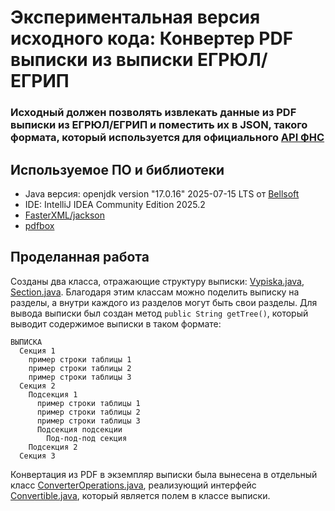 # Экспериментальная версия исходного кода: Конвертер PDF выписки из выписки ЕГРЮЛ/ЕГРИП

### Исходный должен позволять извлекать данные из PDF выписки из ЕГРЮЛ/ЕГРИП и поместить их в JSON, такого формата, который используется для официального [API ФНС](https://api-fns.ru/api_help#section_dannye)

## Используемое ПО и библиотеки

- Java версия: openjdk version "17.0.16" 2025-07-15 LTS от [Bellsoft](https://github.com/bell-sw/Liberica/releases)
- IDE: IntelliJ IDEA Community Edition 2025.2
- [FasterXML/jackson](https://github.com/FasterXML/jackson)
- [pdfbox](https://github.com/apache/pdfbox)

## Проделанная работа
Созданы два класса, отражающие структуру выписки: [Vypiska.java](https://github.com/MaxDSC/egryul_converter_pdf/blob/radical/src/main/java/com/maxdsc/Vypiska.java), [Section.java](https://github.com/MaxDSC/egryul_converter_pdf/blob/radical/src/main/java/com/maxdsc/Section.java).
Благодаря этим классам можно поделить выписку на разделы, а внутри каждого из разделов могут быть свои разделы.
Для вывода выписки был создан метод `public String getTree()`, который выводит содержимое выписки в таком формате:
```
ВЫПИСКА
  Секция 1
    пример строки таблицы 1
    пример строки таблицы 2
    пример строки таблицы 3
  Секция 2
    Подсекция 1
      пример строки таблицы 1
      пример строки таблицы 2
      пример строки таблицы 3
      Подсекция подсекции
        Под-под-под секция
    Подсекция 2
  Секция 3
```
Конвертация из PDF в экземпляр выписки была вынесена в отдельный класс [ConverterOperations.java](https://github.com/MaxDSC/egryul_converter_pdf/blob/radical/src/main/java/com/maxdsc/ConverterOperations.java), реализующий интерфейс [Convertible.java](https://github.com/MaxDSC/egryul_converter_pdf/blob/radical/src/main/java/com/maxdsc/Convertible.java), который является полем в классе выписки.